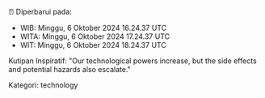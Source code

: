 ⏰ Diperbarui pada:
- WIB: Minggu, 6 Oktober 2024 16.24.37 UTC
- WITA: Minggu, 6 Oktober 2024 17.24.37 UTC
- WIT: Minggu, 6 Oktober 2024 18.24.37 UTC

Kutipan Inspiratif:
"Our technological powers increase, but the side effects and potential hazards also escalate."


Kategori: technology

